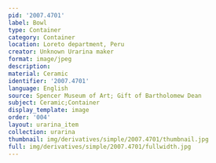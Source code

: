 ```yaml
---
pid: '2007.4701'
label: Bowl
type: Container
category: Container
location: Loreto department, Peru
creator: Unknown Urarina maker
format: image/jpeg
description:
material: Ceramic
identifier: '2007.4701'
language: English
source: Spencer Museum of Art; Gift of Bartholomew Dean
subject: Ceramic;Container
display_template: image
order: '004'
layout: urarina_item
collection: urarina
thumbnail: img/derivatives/simple/2007.4701/thumbnail.jpg
full: img/derivatives/simple/2007.4701/fullwidth.jpg
---
```

